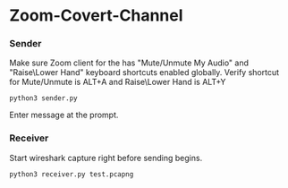 # Zoom-Covert-Channel

### Sender
Make sure Zoom client for the has "Mute/Unmute My Audio" and "Raise\Lower Hand" keyboard shortcuts enabled globally.
Verify shortcut for Mute/Unmute is ALT+A and Raise\Lower Hand is ALT+Y

`python3 sender.py`

Enter message at the prompt.

### Receiver
Start wireshark capture right before sending begins. 

`python3 receiver.py test.pcapng`

